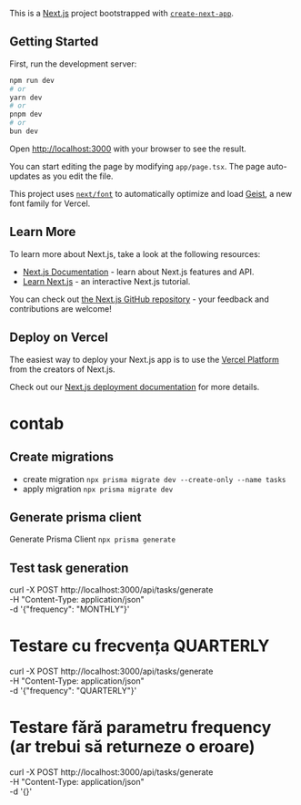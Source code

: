 This is a [Next.js](https://nextjs.org) project bootstrapped with [`create-next-app`](https://nextjs.org/docs/app/api-reference/cli/create-next-app).

## Getting Started

First, run the development server:

```bash
npm run dev
# or
yarn dev
# or
pnpm dev
# or
bun dev
```

Open [http://localhost:3000](http://localhost:3000) with your browser to see the result.

You can start editing the page by modifying `app/page.tsx`. The page auto-updates as you edit the file.

This project uses [`next/font`](https://nextjs.org/docs/app/building-your-application/optimizing/fonts) to automatically optimize and load [Geist](https://vercel.com/font), a new font family for Vercel.

## Learn More

To learn more about Next.js, take a look at the following resources:

- [Next.js Documentation](https://nextjs.org/docs) - learn about Next.js features and API.
- [Learn Next.js](https://nextjs.org/learn) - an interactive Next.js tutorial.

You can check out [the Next.js GitHub repository](https://github.com/vercel/next.js) - your feedback and contributions are welcome!

## Deploy on Vercel

The easiest way to deploy your Next.js app is to use the [Vercel Platform](https://vercel.com/new?utm_medium=default-template&filter=next.js&utm_source=create-next-app&utm_campaign=create-next-app-readme) from the creators of Next.js.

Check out our [Next.js deployment documentation](https://nextjs.org/docs/app/building-your-application/deploying) for more details.
# contab


## Create migrations

- create migration
```npx prisma migrate dev --create-only --name tasks```
- apply migration
```npx prisma migrate dev```


## Generate prisma client

Generate Prisma Client
```npx prisma generate```


## Test task generation

curl -X POST http://localhost:3000/api/tasks/generate \
-H "Content-Type: application/json" \
-d '{"frequency": "MONTHLY"}'

# Testare cu frecvența QUARTERLY
curl -X POST http://localhost:3000/api/tasks/generate \
-H "Content-Type: application/json" \
-d '{"frequency": "QUARTERLY"}'

# Testare fără parametru frequency (ar trebui să returneze o eroare)
curl -X POST http://localhost:3000/api/tasks/generate \
-H "Content-Type: application/json" \
-d '{}'